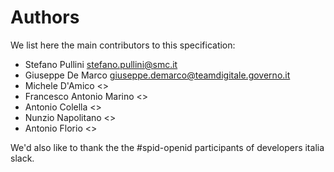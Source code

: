 # Authors

We list here the main contributors to this specification:

* Stefano Pullini <stefano.pullini@smc.it>
* Giuseppe De Marco <giuseppe.demarco@teamdigitale.governo.it>
* Michele D'Amico <>
* Francesco Antonio Marino <>
* Antonio Colella <>
* Nunzio Napolitano <>
* Antonio Florio <>

We'd also like to thank the the #spid-openid participants of developers italia slack.
